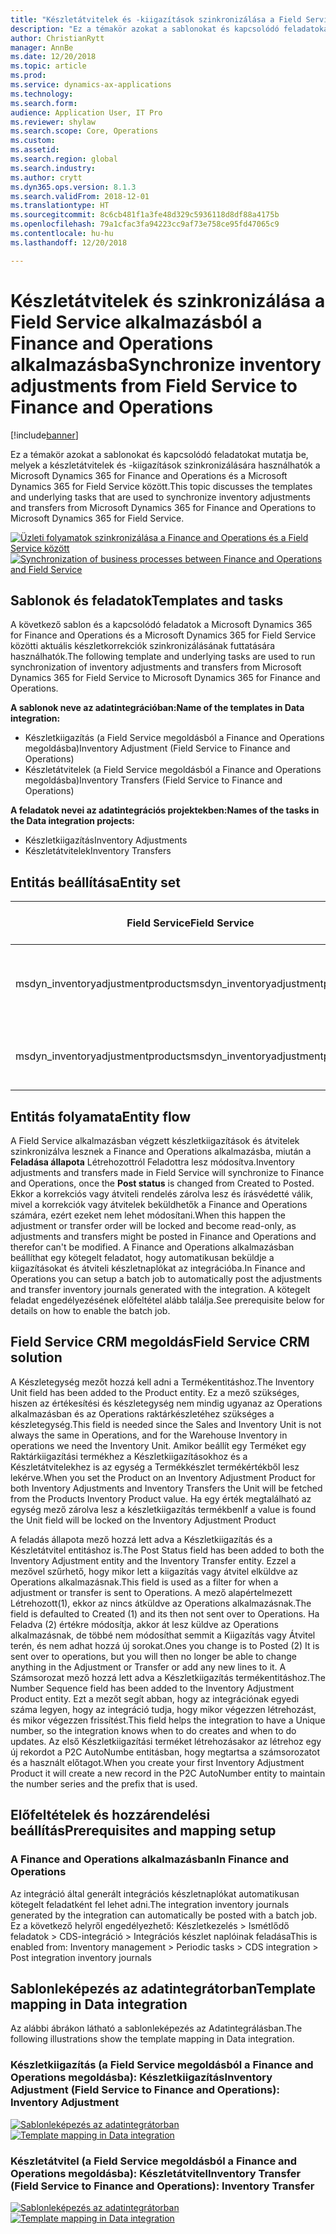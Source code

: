 ```yaml
---
title: "Készletátvitelek és -kiigazítások szinkronizálása a Field Service alkalmazásból a Finance and Operations alkalmazásba"
description: "Ez a témakör azokat a sablonokat és kapcsolódó feladatokat mutatja be, melyek a készletátvitelek és -kiigazítások szinkronizálására használhatók a Microsoft Dynamics 365 for Finance and Operations és a Microsoft Dynamics 365 for Field Service között."
author: ChristianRytt
manager: AnnBe
ms.date: 12/20/2018
ms.topic: article
ms.prod: 
ms.service: dynamics-ax-applications
ms.technology: 
ms.search.form: 
audience: Application User, IT Pro
ms.reviewer: shylaw
ms.search.scope: Core, Operations
ms.custom: 
ms.assetid: 
ms.search.region: global
ms.search.industry: 
ms.author: crytt
ms.dyn365.ops.version: 8.1.3
ms.search.validFrom: 2018-12-01
ms.translationtype: HT
ms.sourcegitcommit: 8c6cb481f1a3fe48d329c5936118d8df88a4175b
ms.openlocfilehash: 79a1cfac3fa94223cc9af73e758ce95fd47065c9
ms.contentlocale: hu-hu
ms.lasthandoff: 12/20/2018

---
```


# <a name="synchronize-inventory-adjustments-from-field-service-to-finance-and-operations"></a><span data-ttu-id="a19af-103">Készletátvitelek és szinkronizálása a Field Service alkalmazásból a Finance and Operations alkalmazásba</span><span class="sxs-lookup"><span data-stu-id="a19af-103">Synchronize inventory adjustments from Field Service to Finance and Operations</span></span>

[!include[banner](../includes/banner.md)]

<span data-ttu-id="a19af-104">Ez a témakör azokat a sablonokat és kapcsolódó feladatokat mutatja be, melyek a készletátvitelek és -kiigazítások szinkronizálására használhatók a Microsoft Dynamics 365 for Finance and Operations és a Microsoft Dynamics 365 for Field Service között.</span><span class="sxs-lookup"><span data-stu-id="a19af-104">This topic discusses the templates and underlying tasks that are used to synchronize inventory adjustments and transfers from Microsoft Dynamics 365 for Finance and Operations to Microsoft Dynamics 365 for Field Service.</span></span>

<span data-ttu-id="a19af-105">[![Üzleti folyamatok szinkronizálása a Finance and Operations és a Field Service között](./media/FSTransAdjOW.png)](./media/FSTransAdjOW.png)</span><span class="sxs-lookup"><span data-stu-id="a19af-105">[![Synchronization of business processes between Finance and Operations and Field Service](./media/FSTransAdjOW.png)](./media/FSTransAdjOW.png)</span></span>

## <a name="templates-and-tasks"></a><span data-ttu-id="a19af-106">Sablonok és feladatok</span><span class="sxs-lookup"><span data-stu-id="a19af-106">Templates and tasks</span></span>
<span data-ttu-id="a19af-107">A következő sablon és a kapcsolódó feladatok a Microsoft Dynamics 365 for Finance and Operations és a Microsoft Dynamics 365 for Field Service közötti aktuális készletkorrekciók szinkronizálásának futtatására használhatók.</span><span class="sxs-lookup"><span data-stu-id="a19af-107">The following template and underlying tasks are used to run synchronization of inventory adjustments and transfers from Microsoft Dynamics 365 for Field Service to Microsoft Dynamics 365 for Finance and Operations.</span></span>

<span data-ttu-id="a19af-108">**A sablonok neve az adatintegrációban:**</span><span class="sxs-lookup"><span data-stu-id="a19af-108">**Name of the templates in Data integration:**</span></span>
- <span data-ttu-id="a19af-109">Készletkiigazítás (a Field Service megoldásból a Finance and Operations megoldásba)</span><span class="sxs-lookup"><span data-stu-id="a19af-109">Inventory Adjustment (Field Service to Finance and Operations)</span></span>
- <span data-ttu-id="a19af-110">Készletátvitelek (a Field Service megoldásból a Finance and Operations megoldásba)</span><span class="sxs-lookup"><span data-stu-id="a19af-110">Inventory Transfers (Field Service to Finance and Operations)</span></span>

<span data-ttu-id="a19af-111">**A feladatok nevei az adatintegrációs projektekben:**</span><span class="sxs-lookup"><span data-stu-id="a19af-111">**Names of the tasks in the Data integration projects:**</span></span>
- <span data-ttu-id="a19af-112">Készletkiigazítás</span><span class="sxs-lookup"><span data-stu-id="a19af-112">Inventory Adjustments</span></span>
- <span data-ttu-id="a19af-113">Készletátvitelek</span><span class="sxs-lookup"><span data-stu-id="a19af-113">Inventory Transfers</span></span>

## <a name="entity-set"></a><span data-ttu-id="a19af-114">Entitás beállítása</span><span class="sxs-lookup"><span data-stu-id="a19af-114">Entity set</span></span>
| <span data-ttu-id="a19af-115">Field Service</span><span class="sxs-lookup"><span data-stu-id="a19af-115">Field Service</span></span>                     | <span data-ttu-id="a19af-116">Finance and Operations</span><span class="sxs-lookup"><span data-stu-id="a19af-116">Finance and Operations</span></span>                             |
|-----------------------------------|----------------------------------------------------|
| <span data-ttu-id="a19af-117">msdyn_inventoryadjustmentproducts</span><span class="sxs-lookup"><span data-stu-id="a19af-117">msdyn_inventoryadjustmentproducts</span></span> |   <span data-ttu-id="a19af-118">CDS készletkiigazítási napló fejlécei és sorai</span><span class="sxs-lookup"><span data-stu-id="a19af-118">CDS Inventory adjustment journal headers and lines</span></span> |
| <span data-ttu-id="a19af-119">msdyn_inventoryadjustmentproducts</span><span class="sxs-lookup"><span data-stu-id="a19af-119">msdyn_inventoryadjustmentproducts</span></span> | <span data-ttu-id="a19af-120">CDS készletátviteli napló fejlécei és sorai</span><span class="sxs-lookup"><span data-stu-id="a19af-120">CDS inventory transfer journal headers and lines</span></span>   |

## <a name="entity-flow"></a><span data-ttu-id="a19af-121">Entitás folyamata</span><span class="sxs-lookup"><span data-stu-id="a19af-121">Entity flow</span></span>
<span data-ttu-id="a19af-122">A Field Service alkalmazásban végzett készletkiigazítások és átvitelek szinkronizálva lesznek a Finance and Operations alkalmazásba, miután a **Feladása állapota** Létrehozottról Feladottra lesz módosítva.</span><span class="sxs-lookup"><span data-stu-id="a19af-122">Inventory adjustments and transfers made in Field Service will synchronize to Finance and Operations, once the **Post status** is changed from Created to Posted.</span></span> <span data-ttu-id="a19af-123">Ekkor a korrekciós vagy átviteli rendelés zárolva lesz és írásvédetté válik, mivel a korrekciók vagy átvitelek beküldhetők a Finance and Operations számára, ezért ezeket nem lehet módosítani.</span><span class="sxs-lookup"><span data-stu-id="a19af-123">When this happen the adjustment or transfer order will be locked and become read-only, as adjustments and transfers might be posted in Finance and Operations and therefor can't be modified.</span></span>
<span data-ttu-id="a19af-124">A Finance and Operations alkalmazásban beállíthat egy kötegelt feladatot, hogy automatikusan beküldje a kiigazításokat és átviteli készletnaplókat az integrációba.</span><span class="sxs-lookup"><span data-stu-id="a19af-124">In Finance and Operations you can setup a batch job to automatically post the adjustments and transfer inventory journals generated with the integration.</span></span> <span data-ttu-id="a19af-125">A kötegelt feladat engedélyezésének előfeltétel alább találja.</span><span class="sxs-lookup"><span data-stu-id="a19af-125">See prerequisite below for details on how to enable the batch job.</span></span>

## <a name="field-service-crm-solution"></a><span data-ttu-id="a19af-126">Field Service CRM megoldás</span><span class="sxs-lookup"><span data-stu-id="a19af-126">Field Service CRM solution</span></span> 
<span data-ttu-id="a19af-127">A Készletegység mezőt hozzá kell adni a Termékentitáshoz.</span><span class="sxs-lookup"><span data-stu-id="a19af-127">The Inventory Unit field has been added to the Product entity.</span></span> <span data-ttu-id="a19af-128">Ez a mező szükséges, hiszen az értékesítési és készletegység nem mindig ugyanaz az Operations alkalmazásban és az Operations raktárkészletéhez szükséges a készletegység.</span><span class="sxs-lookup"><span data-stu-id="a19af-128">This field is needed since the Sales and Inventory Unit is not always the same in Operations, and for the Warehouse Inventory in operations we need the Inventory Unit.</span></span>
<span data-ttu-id="a19af-129">Amikor beállít egy Terméket egy Raktárkiigazítási termékhez a Készletkiigazításokhoz és a Készletátvitelekhez is az egység a Termékkészlet termékértékből lesz lekérve.</span><span class="sxs-lookup"><span data-stu-id="a19af-129">When you set the Product on an Inventory Adjustment Product for both Inventory Adjustments and Inventory Transfers the Unit will be fetched from the Products Inventory Product value.</span></span> <span data-ttu-id="a19af-130">Ha egy érték megtalálható az egység mező zárolva lesz a készletkiigazítás termékben</span><span class="sxs-lookup"><span data-stu-id="a19af-130">If a value is found the Unit field will be locked on the Inventory Adjustment Product</span></span>

<span data-ttu-id="a19af-131">A feladás állapota mező hozzá lett adva a Készletkiigazítás és a Készletátvitel entitáshoz is.</span><span class="sxs-lookup"><span data-stu-id="a19af-131">The Post Status field has been added to both the Inventory Adjustment entity and the Inventory Transfer entity.</span></span> <span data-ttu-id="a19af-132">Ezzel a mezővel szűrhető, hogy mikor lett a kiigazítás vagy átvitel elküldve az Operations alkalmazásnak.</span><span class="sxs-lookup"><span data-stu-id="a19af-132">This field is used as a filter for when a adjustment or transfer is sent to Operations.</span></span> <span data-ttu-id="a19af-133">A mező alapértelmezett Létrehozott(1), ekkor az nincs átküldve az Operations alkalmazásnak.</span><span class="sxs-lookup"><span data-stu-id="a19af-133">The field is defaulted to Created (1) and its then not sent over to Operations.</span></span> <span data-ttu-id="a19af-134">Ha Feladva (2) értékre módosítja, akkor át lesz küldve az Operations alkalmazásnak, de többé nem módosíthat semmit a Kiigazítás vagy Átvitel terén, és nem adhat hozzá új sorokat.</span><span class="sxs-lookup"><span data-stu-id="a19af-134">Ones you change is to Posted (2) It is sent over to operations, but you will then no longer be able to change anything in the Adjustment or Transfer or add any new lines to it.</span></span>
<span data-ttu-id="a19af-135">A Számsorozat mező hozzá lett adva a Készletkiigazítás termékentitáshoz.</span><span class="sxs-lookup"><span data-stu-id="a19af-135">The Number Sequence field has been added to the Inventory Adjustment Product entity.</span></span> <span data-ttu-id="a19af-136">Ezt a mezőt segít abban, hogy az integrációnak egyedi száma legyen, hogy az integráció tudja, hogy mikor végezzen létrehozást, és mikor végezzen frissítést.</span><span class="sxs-lookup"><span data-stu-id="a19af-136">This field helps the integration to have a Unique number, so the integration knows when to do creates and when to do updates.</span></span> <span data-ttu-id="a19af-137">Az első Készletkiigazítási terméket létrehozásakor az létrehoz egy új rekordot a P2C AutoNumbe entitásban, hogy megtartsa a számsorozatot és a használt előtagot.</span><span class="sxs-lookup"><span data-stu-id="a19af-137">When you create your first Inventory Adjustment Product it will create a new record in the P2C AutoNumber entity to maintain the number series and the prefix that is used.</span></span>

## <a name="prerequisites-and-mapping-setup"></a><span data-ttu-id="a19af-138">Előfeltételek és hozzárendelési beállítás</span><span class="sxs-lookup"><span data-stu-id="a19af-138">Prerequisites and mapping setup</span></span>

### <a name="in-finance-and-operations"></a><span data-ttu-id="a19af-139">A Finance and Operations alkalmazásban</span><span class="sxs-lookup"><span data-stu-id="a19af-139">In Finance and Operations</span></span>
<span data-ttu-id="a19af-140">Az integráció által generált integrációs készletnaplókat automatikusan kötegelt feladatként fel lehet adni.</span><span class="sxs-lookup"><span data-stu-id="a19af-140">The integration inventory journals generated by the integration can automatically be posted with a batch job.</span></span> <span data-ttu-id="a19af-141">Ez a következő helyről engedélyezhető: Készletkezelés > Ismétlődő feladatok > CDS-integráció > Integrációs készlet naplóinak feladása</span><span class="sxs-lookup"><span data-stu-id="a19af-141">This is enabled from: Inventory management > Periodic tasks > CDS integration > Post integration inventory journals</span></span>

## <a name="template-mapping-in-data-integration"></a><span data-ttu-id="a19af-142">Sablonleképezés az adatintegrátorban</span><span class="sxs-lookup"><span data-stu-id="a19af-142">Template mapping in Data integration</span></span>

<span data-ttu-id="a19af-143">Az alábbi ábrákon látható a sablonleképezés az Adatintegrálásban.</span><span class="sxs-lookup"><span data-stu-id="a19af-143">The following illustrations show the template mapping in Data integration.</span></span>

### <a name="inventory-adjustment-field-service-to-finance-and-operations-inventory-adjustment"></a><span data-ttu-id="a19af-144">Készletkiigazítás (a Field Service megoldásból a Finance and Operations megoldásba): Készletkiigazítás</span><span class="sxs-lookup"><span data-stu-id="a19af-144">Inventory Adjustment (Field Service to Finance and Operations): Inventory Adjustment</span></span>

<span data-ttu-id="a19af-145">[![Sablonleképezés az adatintegrátorban](./media/FSAdj1.png)](./media/FSAdj1.png)</span><span class="sxs-lookup"><span data-stu-id="a19af-145">[![Template mapping in Data integration](./media/FSAdj1.png)](./media/FSAdj1.png)</span></span>


### <a name="inventory-transfer-field-service-to-finance-and-operations-inventory-transfer"></a><span data-ttu-id="a19af-146">Készletátvitel (a Field Service megoldásból a Finance and Operations megoldásba): Készletátvitel</span><span class="sxs-lookup"><span data-stu-id="a19af-146">Inventory Transfer (Field Service to Finance and Operations): Inventory Transfer</span></span>

<span data-ttu-id="a19af-147">[![Sablonleképezés az adatintegrátorban](./media/FSTrans1.png)](./media/FSTrans1.png)</span><span class="sxs-lookup"><span data-stu-id="a19af-147">[![Template mapping in Data integration](./media/FSTrans1.png)](./media/FSTrans1.png)</span></span>

